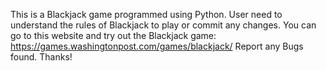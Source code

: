 This is a Blackjack game programmed using Python.
User need to understand the rules of Blackjack to play or commit any changes.
You can go to this website and try out the Blackjack game:  https://games.washingtonpost.com/games/blackjack/
Report any Bugs found. 
Thanks!
